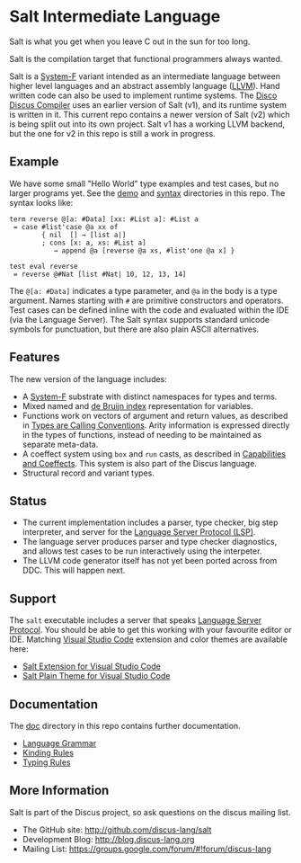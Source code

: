 # Salt Intermediate Language

Salt is what you get when you leave C out in the sun for too long.

Salt is the compilation target that functional programmers always wanted.

Salt is a [System-F](https://en.wikipedia.org/wiki/System_F) variant intended as an intermediate language between higher level languages and an abstract assembly language ([LLVM](https://llvm.org/)). Hand written code can also be used to implement runtime systems. The [Disco Discus Compiler](https://github.com/discus-lang/ddc) uses an earlier version of Salt (v1), and its runtime system is written in it. This current repo contains a newer version of Salt (v2) which is being split out into its own project. Salt v1 has a working LLVM backend, but the one for v2 in this repo is still a work in progress.

## Example

We have some small "Hello World" type examples and test cases, but no larger programs yet. See the [demo](test/01-demo) and [syntax](test/10-syntax) directories in this repo. The syntax looks like:

```
term reverse @[a: #Data] [xx: #List a]: #List a
 = case #list'case @a xx of
        { nil  [] → [list a|]
        ; cons [x: a, xs: #List a]
           → append @a [reverse @a xs, #list'one @a x] }

test eval reverse
 = reverse @#Nat [list #Nat| 10, 12, 13, 14]
```

The `@[a: #Data]` indicates a type parameter, and `@a` in the body is a type argument. Names starting with `#` are primitive constructors and operators. Test cases can be defined inline with the code and evaluated within the IDE (via the Language Server). The Salt syntax supports standard unicode symbols for punctuation, but there are also plain ASCII alternatives.


## Features

The new version of the language includes:

 * A [System-F](https://en.wikipedia.org/wiki/System_F) substrate with distinct namespaces for types and terms.
 * Mixed named and [de Bruijn index](https://en.wikipedia.org/wiki/De_Bruijn_index) representation for variables.
 * Functions work on vectors of argument and return values, as described in [Types are Calling Conventions](https://www.microsoft.com/en-us/research/wp-content/uploads/2016/08/tacc-hs09.pdf). Arity information is expressed directly in the types of functions, instead of needing to be maintained as separate meta-data.
 * A coeffect system using `box` and `run` casts, as described in [Capabilities and Coeffects](http://blog.discus-lang.org/2013/12/capabilities-and-coeffects.html). This system is also part of the Discus language.
 * Structural record and variant types.

## Status

 * The current implementation includes a parser, type checker, big step interpreter, and server for the [Language Server Protocol (LSP)](https://microsoft.github.io/language-server-protocol/).
 * The language server produces parser and type checker diagnostics, and allows test cases to be run interactively using the interpeter.
 * The LLVM code generator itself has not yet been ported across from DDC. This will happen next.


## Support

The `salt` executable includes a server that speaks [Language Server Protocol](https://microsoft.github.io/language-server-protocol/). You should be able to get this working with your favourite editor or IDE. Matching [Visual Studio Code](https://code.visualstudio.com/) extension and color themes are available here:

* [Salt Extension for Visual Studio Code](https://github.com/discus-lang/salt-vscode)
* [Salt Plain Theme for Visual Studio Code](https://github.com/discus-lang/salt-theme)

## Documentation

The [doc](doc) directory in this repo contains further documentation.

 * [Language Grammar](doc/reference/01-grammar.md)
 * [Kinding Rules](doc/reference/02-kinding.md)
 * [Typing Rules](doc/reference/03-typing.md)

## More Information

Salt is part of the Discus project, so ask questions on the discus mailing list.

* The GitHub site:        http://github.com/discus-lang/salt
* Development Blog:       http://blog.discus-lang.org
* Mailing List:           https://groups.google.com/forum/#!forum/discus-lang

